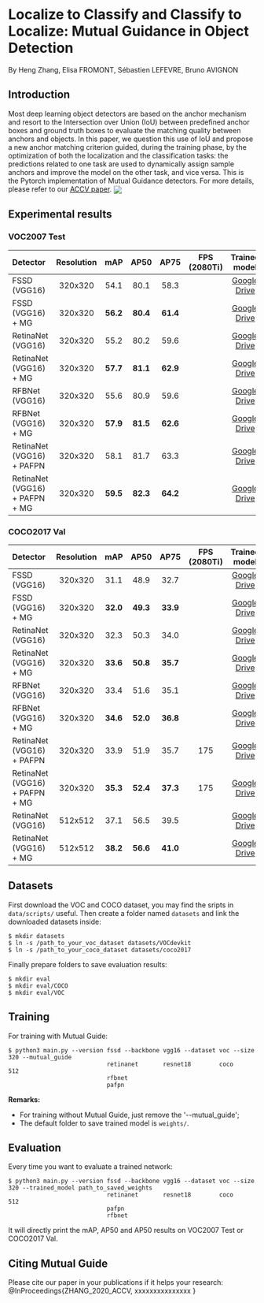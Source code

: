 # Localize to Classify and Classify to Localize: Mutual Guidance in Object Detection
By Heng Zhang, Elisa FROMONT, Sébastien LEFEVRE, Bruno AVIGNON
## Introduction
Most deep learning object detectors are based on the anchor mechanism and resort to the Intersection over Union (IoU) between predefined anchor boxes and ground truth boxes to evaluate the matching quality between anchors and objects. In this paper, we question this use of IoU and propose a new anchor matching criterion guided, during the training phase, by the optimization of both the localization and the classification tasks: the predictions related to one task are used to dynamically assign sample anchors and improve the model on the other task, and vice versa. This is the Pytorch implementation of Mutual Guidance detectors. For more details, please refer to our [ACCV paper](xxxxxxxx).
<img align="center" src="https://github.com/zhangheng19931123/MutualGuide/blob/master/doc/compare.png">
&nbsp;
&nbsp;
## Experimental results
### VOC2007 Test
| **Detector** | **Resolution** | **mAP** | **AP50** | **AP75** | **FPS** (2080Ti) | **Trained model** |
|:-------|:-----:|:-------:|:-------:|:-------:|:-------:|:-------:|
| FSSD (VGG16) | 320x320 | 54.1 | 80.1 | 58.3 |  | [Google Drive](xxxxxxxx) |
| FSSD (VGG16) + MG | 320x320 | **56.2** | **80.4** | **61.4** |  | [Google Drive](xxxxxxxx) |
| RetinaNet (VGG16) | 320x320 | 55.2 | 80.2 | 59.6 |  | [Google Drive](xxxxxxxx) |
| RetinaNet (VGG16) + MG | 320x320 | **57.7** | **81.1** | **62.9** |  | [Google Drive](xxxxxxxx) |
| RFBNet (VGG16) | 320x320 | 55.6 | 80.9 | 59.6 |  | [Google Drive](xxxxxxxx) |
| RFBNet (VGG16) + MG | 320x320 | **57.9** | **81.5** | **62.6** |  | [Google Drive](xxxxxxxx) |
| RetinaNet (VGG16) + PAFPN | 320x320 | 58.1 | 81.7 | 63.3 | | [Google Drive](xxxxxxxx) |
| RetinaNet (VGG16) + PAFPN + MG | 320x320 | **59.5** | **82.3** | **64.2** | | [Google Drive](xxxxxxxx) |
### COCO2017 Val
| **Detector** | **Resolution** | **mAP** | **AP50** | **AP75** | **FPS** (2080Ti) | **Trained model** |
|:-------|:-----:|:-------:|:-------:|:-------:|:-------:|:-------:|
| FSSD (VGG16) | 320x320 | 31.1 | 48.9 | 32.7 |  | [Google Drive](xxxxxxxx) |
| FSSD (VGG16) + MG | 320x320 | **32.0** | **49.3** | **33.9** |  | [Google Drive](xxxxxxxx) |
| RetinaNet (VGG16) | 320x320 | 32.3 | 50.3 | 34.0 |  | [Google Drive](xxxxxxxx) |
| RetinaNet (VGG16) + MG | 320x320 | **33.6** | **50.8** | **35.7** |  | [Google Drive](xxxxxxxx) |
| RFBNet (VGG16) | 320x320 | 33.4 | 51.6 | 35.1 |  | [Google Drive](xxxxxxxx) |
| RFBNet (VGG16) + MG | 320x320 | **34.6** | **52.0** | **36.8** |  | [Google Drive](xxxxxxxx) |
| RetinaNet (VGG16) + PAFPN | 320x320 | 33.9 | 51.9 | 35.7 | 175 | [Google Drive](xxxxxxxx) |
| RetinaNet (VGG16) + PAFPN + MG | 320x320 | **35.3** | **52.4** | **37.3** | 175 | [Google Drive](xxxxxxxx) |
| RetinaNet (VGG16) | 512x512 | 37.1 | 56.5 | 39.5 |  | [Google Drive](xxxxxxxx) |
| RetinaNet (VGG16) + MG | 512x512 | **38.2** | **56.6** | **41.0** |  | [Google Drive](xxxxxxxx) |
## Datasets
First download the VOC and COCO dataset, you may find the sripts in `data/scripts/` useful.
Then create a folder named `datasets` and link the downloaded datasets inside:
```Shell
$ mkdir datasets
$ ln -s /path_to_your_voc_dataset datasets/VOCdevkit
$ ln -s /path_to_your_coco_dataset datasets/coco2017
```
Finally prepare folders to save evaluation results:
```Shell
$ mkdir eval
$ mkdir eval/COCO
$ mkdir eval/VOC
```
## Training
For training with Mutual Guide:
```Shell
$ python3 main.py --version fssd --backbone vgg16 --dataset voc --size 320 --mutual_guide
                            retinanet       resnet18        coco       512
                            rfbnet
                            pafpn
```
**Remarks:**
- For training without Mutual Guide, just remove the '--mutual_guide';
- The default folder to save trained model is `weights/`.
## Evaluation
Every time you want to evaluate a trained network:
```Shell
$ python3 main.py --version fssd --backbone vgg16 --dataset voc --size 320 --trained_model path_to_saved_weights
                            retinanet       resnet18        coco       512
                            pafpn
                            rfbnet
```
It will directly print the mAP, AP50 and AP50 results on VOC2007 Test or COCO2017 Val.
## Citing Mutual Guide
Please cite our paper in your publications if it helps your research:
    @InProceedings{ZHANG_2020_ACCV,
    xxxxxxxxxxxxxxx
    }
